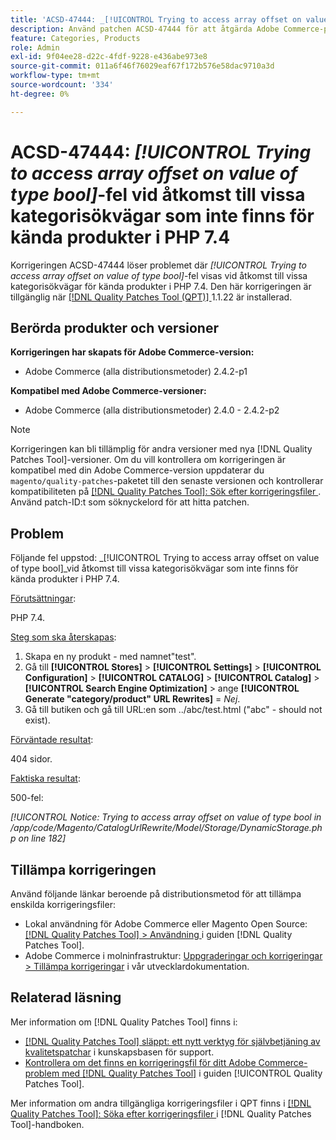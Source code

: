```yaml
---
title: 'ACSD-47444: _[!UICONTROL Trying to access array offset on value of type bool]_ fel vid åtkomst till vissa kategorisökvägar som inte finns för kända produkter i PHP 7.4'
description: Använd patchen ACSD-47444 för att åtgärda Adobe Commerce-problemet där det finns ett _[!UICONTROL Trying to access array offset on value of type bool]_-fel vid åtkomst till vissa icke-befintliga kategorisökvägar för kända produkter i PHP 7.4.
feature: Categories, Products
role: Admin
exl-id: 9f04ee28-d22c-4fdf-9228-e436abe973e8
source-git-commit: 011a6f46f76029eaf67f172b576e58dac9710a3d
workflow-type: tm+mt
source-wordcount: '334'
ht-degree: 0%

---
```


# ACSD-47444: _[!UICONTROL Trying to access array offset on value of type bool]_-fel vid åtkomst till vissa kategorisökvägar som inte finns för kända produkter i PHP 7.4

Korrigeringen ACSD-47444 löser problemet där _[!UICONTROL Trying to access array offset on value of type bool]_-fel visas vid åtkomst till vissa kategorisökvägar för kända produkter i PHP 7.4. Den här korrigeringen är tillgänglig när [[!DNL Quality Patches Tool (QPT)] ](https://experienceleague.adobe.com/en/docs/commerce-operations/tools/quality-patches-tool/quality-patches-tool-to-self-serve-quality-patches) 1.1.22 är installerad.

## Berörda produkter och versioner

**Korrigeringen har skapats för Adobe Commerce-version:**
* Adobe Commerce (alla distributionsmetoder) 2.4.2-p1

**Kompatibel med Adobe Commerce-versioner:**
* Adobe Commerce (alla distributionsmetoder) 2.4.0 - 2.4.2-p2

>[!NOTE]
>
>Korrigeringen kan bli tillämplig för andra versioner med nya [!DNL Quality Patches Tool]-versioner. Om du vill kontrollera om korrigeringen är kompatibel med din Adobe Commerce-version uppdaterar du `magento/quality-patches`-paketet till den senaste versionen och kontrollerar kompatibiliteten på [[!DNL Quality Patches Tool]: Sök efter korrigeringsfiler ](https://experienceleague.adobe.com/tools/commerce-quality-patches/index.html). Använd patch-ID:t som söknyckelord för att hitta patchen.

## Problem

Följande fel uppstod: _[!UICONTROL Trying to access array offset on value of type bool]_vid åtkomst till vissa kategorisökvägar som inte finns för kända produkter i PHP 7.4.

<u>Förutsättningar</u>:

PHP 7.4.

<u>Steg som ska återskapas</u>:

1. Skapa en ny produkt - med namnet&quot;test&quot;.
1. Gå till **[!UICONTROL Stores]** > **[!UICONTROL Settings]** > **[!UICONTROL Configuration]** > **[!UICONTROL CATALOG]** > **[!UICONTROL Catalog]** > **[!UICONTROL Search Engine Optimization]** > ange **[!UICONTROL Generate "category/product" URL Rewrites]** = _Nej_.
1. Gå till butiken och gå till URL:en som ../abc/test.html (&quot;abc&quot; - should not exist).

<u>Förväntade resultat</u>:

404 sidor.

<u>Faktiska resultat</u>:

500-fel:

_[!UICONTROL Notice: Trying to access array offset on value of type bool in /app/code/Magento/CatalogUrlRewrite/Model/Storage/DynamicStorage.php on line 182]_

## Tillämpa korrigeringen

Använd följande länkar beroende på distributionsmetod för att tillämpa enskilda korrigeringsfiler:

* Lokal användning för Adobe Commerce eller Magento Open Source: [[!DNL Quality Patches Tool] > Användning ](/help/tools/quality-patches-tool/usage.md) i guiden [!DNL Quality Patches Tool].
* Adobe Commerce i molninfrastruktur: [Uppgraderingar och korrigeringar > Tillämpa korrigeringar](https://experienceleague.adobe.com/docs/commerce-cloud-service/user-guide/develop/upgrade/apply-patches.html) i vår utvecklardokumentation.

## Relaterad läsning

Mer information om [!DNL Quality Patches Tool] finns i:

* [[!DNL Quality Patches Tool] släppt: ett nytt verktyg för självbetjäning av kvalitetspatchar](https://experienceleague.adobe.com/en/docs/commerce-operations/tools/quality-patches-tool/quality-patches-tool-to-self-serve-quality-patches) i kunskapsbasen för support.
* [Kontrollera om det finns en korrigeringsfil för ditt Adobe Commerce-problem med  [!DNL Quality Patches Tool]](/help/tools/quality-patches-tool/patches-available-in-qpt/check-patch-for-magento-issue-with-magento-quality-patches.md) i guiden [!UICONTROL Quality Patches Tool].


Mer information om andra tillgängliga korrigeringsfiler i QPT finns i [[!DNL Quality Patches Tool]: Söka efter korrigeringsfiler ](https://experienceleague.adobe.com/tools/commerce-quality-patches/index.html) i [!DNL Quality Patches Tool]-handboken.
